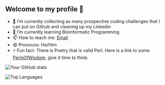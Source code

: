 ## Welcome to my profile 👋

- 🔭 I’m currently collecting as many prospective coding challenges that I can put on Github and cleaning up my Linkedin
- 🌱 I’m currently learning Bioinformatic Programming
- 📫 How to reach me: [Email](mailto:adicarlisle@gmail.com)
- 😄 Pronouns: He/Him
- ⚡ Fun fact: There is Poetry that is valid Perl. Here is a link to some [PerlsOfWisdom](https://www.perlmonks.org/?node=Perl%20Poetry), give it time to think.
  
<p align="center">

![Your GitHub stats](https://github-readme-stats.vercel.app/api?username=adicarlisle&theme=dracula)

![Top Languages](https://github-readme-stats.vercel.app/api/top-langs/?username=adicarlisle&layout=compact&theme=dracula)
</p>
